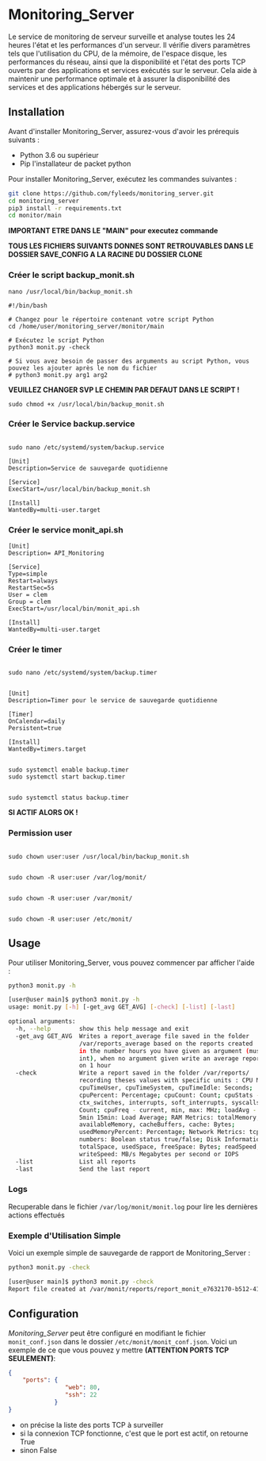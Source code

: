 
# Monitoring_Server

Le service de monitoring de serveur surveille et analyse toutes les 24 heures l'état et les performances d'un serveur. Il vérifie divers paramètres tels que l'utilisation du CPU, de la mémoire, de l'espace disque, les performances du réseau, ainsi que la disponibilité et l'état des ports TCP ouverts par des applications et services exécutés sur le serveur. Cela aide à maintenir une performance optimale et à assurer la disponibilité des services et des applications hébergés sur le serveur.

## Installation

Avant d'installer Monitoring_Server, assurez-vous d'avoir les prérequis suivants :

- Python 3.6 ou supérieur
- Pip l'installateur de packet python

Pour installer Monitoring_Server, exécutez les commandes suivantes :

```bash
git clone https://github.com/fyleeds/monitoring_server.git
cd monitoring_server 
pip3 install -r requirements.txt
cd monitor/main
```
**IMPORTANT ETRE DANS LE "MAIN" pour executez commande**

**TOUS LES FICHIERS SUIVANTS DONNES SONT RETROUVABLES DANS LE DOSSIER SAVE_CONFIG A LA RACINE DU DOSSIER CLONE**

### Créer le script backup_monit.sh

```
nano /usr/local/bin/backup_monit.sh
```

```
#!/bin/bash

# Changez pour le répertoire contenant votre script Python
cd /home/user/monitoring_server/monitor/main

# Exécutez le script Python
python3 monit.py -check

# Si vous avez besoin de passer des arguments au script Python, vous pouvez les ajouter après le nom du fichier
# python3 monit.py arg1 arg2
```
**VEUILLEZ CHANGER SVP LE CHEMIN PAR DEFAUT DANS LE SCRIPT !**
```
sudo chmod +x /usr/local/bin/backup_monit.sh
```
### Créer le Service backup.service
```

sudo nano /etc/systemd/system/backup.service

```
```
[Unit]
Description=Service de sauvegarde quotidienne

[Service]
ExecStart=/usr/local/bin/backup_monit.sh

[Install]
WantedBy=multi-user.target
```
### Créer le service monit_api.sh
```
[Unit]
Description= API_Monitoring

[Service]
Type=simple
Restart=always
RestartSec=5s
User = clem
Group = clem
ExecStart=/usr/local/bin/monit_api.sh

[Install]
WantedBy=multi-user.target
```

### Créer le timer
```

sudo nano /etc/systemd/system/backup.timer

```
```

[Unit]
Description=Timer pour le service de sauvegarde quotidienne

[Timer]
OnCalendar=daily
Persistent=true

[Install]
WantedBy=timers.target

```
```

sudo systemctl enable backup.timer
sudo systemctl start backup.timer

```
```

sudo systemctl status backup.timer

```
**SI ACTIF ALORS OK !**

### Permission user
```

sudo chown user:user /usr/local/bin/backup_monit.sh

```
```

sudo chown -R user:user /var/log/monit/

```
```

sudo chown -R user:user /var/monit/

```
```

sudo chown -R user:user /etc/monit/

```

## Usage

Pour utiliser Monitoring_Server, vous pouvez commencer par afficher l'aide :

```bash
python3 monit.py -h
```
```bash
[user@user main]$ python3 monit.py -h
usage: monit.py [-h] [-get_avg GET_AVG] [-check] [-list] [-last]

optional arguments:
  -h, --help        show this help message and exit
  -get_avg GET_AVG  Writes a report_average file saved in the folder
                    /var/reports_average based on the reports created
                    in the number hours you have given as argument (must be a
                    int), when no argument given write an average report based
                    on 1 hour
  -check            Write a report saved in the folder /var/reports/
                    recording theses values with specific units : CPU Metrics:
                    cpuTimeUser, cpuTimeSystem, cpuTimeIdle: Seconds;
                    cpuPercent: Percentage; cpuCount: Count; cpuStats -
                    ctx_switches, interrupts, soft_interrupts, syscalls:
                    Count; cpuFreq - current, min, max: MHz; loadAvg - 1min
                    5min 15min: Load Average; RAM Metrics: totalMemory,
                    availableMemory, cacheBuffers, cache: Bytes;
                    usedMemoryPercent: Percentage; Network Metrics: tcp - Port
                    numbers: Boolean status true/false; Disk Information:
                    totalSpace, usedSpace, freeSpace: Bytes; readSpeed,
                    writeSpeed: MB/s Megabytes per second or IOPS
  -list             List all reports
  -last             Send the last report

```
### Logs

Recuperable dans le fichier `/var/log/monit/monit.log` pour lire les dernières actions effectués

### Exemple d'Utilisation Simple

Voici un exemple simple de sauvegarde de rapport de Monitoring_Server :

```bash
python3 monit.py -check
```
```bash
[user@user main]$ python3 monit.py -check
Report file created at /var/monit/reports/report_monit_e7632170-b512-4120-8ff0-682346acc531_14-01-2024_23-48-40.json
```
## Configuration

*Monitoring_Server* peut être configuré en modifiant le fichier `monit_conf.json` dans le dossier `/etc/monit/monit_conf.json`. Voici un exemple de ce que vous pouvez y mettre **(ATTENTION PORTS TCP SEULEMENT)**:

```json
{
    "ports": {
                "web": 80,
                "ssh": 22
             }
}
```

- on précise la liste des ports TCP à surveiller
- si la connexion TCP fonctionne, c'est que le port est actif, on retourne True
- sinon False
